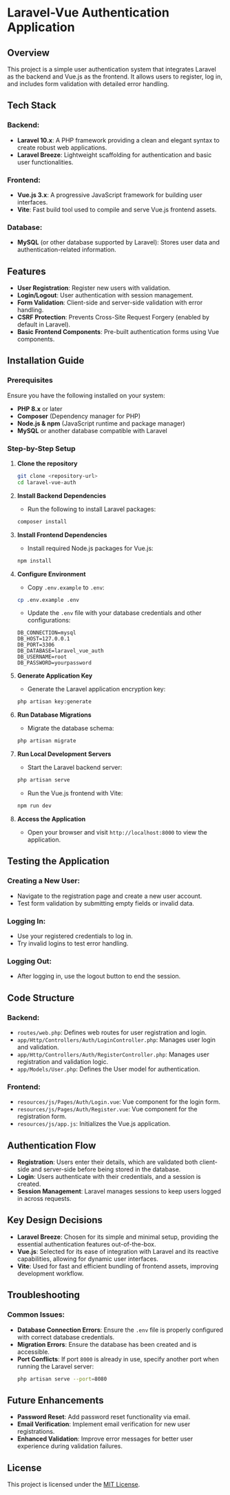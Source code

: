 # Laravel-Vue Authentication Application

## Overview
This project is a simple user authentication system that integrates Laravel as the backend and Vue.js as the frontend. It allows users to register, log in, and includes form validation with detailed error handling.

## Tech Stack

### Backend:
- **Laravel 10.x**: A PHP framework providing a clean and elegant syntax to create robust web applications.
- **Laravel Breeze**: Lightweight scaffolding for authentication and basic user functionalities.

### Frontend:
- **Vue.js 3.x**: A progressive JavaScript framework for building user interfaces.
- **Vite**: Fast build tool used to compile and serve Vue.js frontend assets.

### Database:
- **MySQL** (or other database supported by Laravel): Stores user data and authentication-related information.

## Features
- **User Registration**: Register new users with validation.
- **Login/Logout**: User authentication with session management.
- **Form Validation**: Client-side and server-side validation with error handling.
- **CSRF Protection**: Prevents Cross-Site Request Forgery (enabled by default in Laravel).
- **Basic Frontend Components**: Pre-built authentication forms using Vue components.

## Installation Guide

### Prerequisites
Ensure you have the following installed on your system:
- **PHP 8.x** or later
- **Composer** (Dependency manager for PHP)
- **Node.js & npm** (JavaScript runtime and package manager)
- **MySQL** or another database compatible with Laravel

### Step-by-Step Setup

1. **Clone the repository**
    ```bash
    git clone <repository-url>
    cd laravel-vue-auth
    ```

2. **Install Backend Dependencies**
    - Run the following to install Laravel packages:
    ```bash
    composer install
    ```

3. **Install Frontend Dependencies**
    - Install required Node.js packages for Vue.js:
    ```bash
    npm install
    ```

4. **Configure Environment**
    - Copy `.env.example` to `.env`:
    ```bash
    cp .env.example .env
    ```
    - Update the `.env` file with your database credentials and other configurations:
    ```
    DB_CONNECTION=mysql
    DB_HOST=127.0.0.1
    DB_PORT=3306
    DB_DATABASE=laravel_vue_auth
    DB_USERNAME=root
    DB_PASSWORD=yourpassword
    ```

5. **Generate Application Key**
    - Generate the Laravel application encryption key:
    ```bash
    php artisan key:generate
    ```

6. **Run Database Migrations**
    - Migrate the database schema:
    ```bash
    php artisan migrate
    ```

7. **Run Local Development Servers**
    - Start the Laravel backend server:
    ```bash
    php artisan serve
    ```
    - Run the Vue.js frontend with Vite:
    ```bash
    npm run dev
    ```

8. **Access the Application**
    - Open your browser and visit `http://localhost:8000` to view the application.

## Testing the Application

### Creating a New User:
- Navigate to the registration page and create a new user account.
- Test form validation by submitting empty fields or invalid data.

### Logging In:
- Use your registered credentials to log in.
- Try invalid logins to test error handling.

### Logging Out:
- After logging in, use the logout button to end the session.

## Code Structure

### Backend:
- `routes/web.php`: Defines web routes for user registration and login.
- `app/Http/Controllers/Auth/LoginController.php`: Manages user login and validation.
- `app/Http/Controllers/Auth/RegisterController.php`: Manages user registration and validation logic.
- `app/Models/User.php`: Defines the User model for authentication.

### Frontend:
- `resources/js/Pages/Auth/Login.vue`: Vue component for the login form.
- `resources/js/Pages/Auth/Register.vue`: Vue component for the registration form.
- `resources/js/app.js`: Initializes the Vue.js application.

## Authentication Flow
- **Registration**: Users enter their details, which are validated both client-side and server-side before being stored in the database.
- **Login**: Users authenticate with their credentials, and a session is created.
- **Session Management**: Laravel manages sessions to keep users logged in across requests.

## Key Design Decisions
- **Laravel Breeze**: Chosen for its simple and minimal setup, providing the essential authentication features out-of-the-box.
- **Vue.js**: Selected for its ease of integration with Laravel and its reactive capabilities, allowing for dynamic user interfaces.
- **Vite**: Used for fast and efficient bundling of frontend assets, improving development workflow.

## Troubleshooting

### Common Issues:
- **Database Connection Errors**: Ensure the `.env` file is properly configured with correct database credentials.
- **Migration Errors**: Ensure the database has been created and is accessible.
- **Port Conflicts**: If port `8000` is already in use, specify another port when running the Laravel server:
    ```bash
    php artisan serve --port=8080
    ```

## Future Enhancements
- **Password Reset**: Add password reset functionality via email.
- **Email Verification**: Implement email verification for new user registrations.
- **Enhanced Validation**: Improve error messages for better user experience during validation failures.

## License
This project is licensed under the [MIT License](LICENSE).
